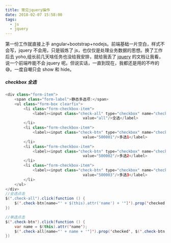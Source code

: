 ```yaml
---
title: 常见jquery操作
date: 2018-02-07 15:58:00
tags:
  - js
  - jquery
---
```


第一份工作就直接上手 angular+bootstrap+nodejs。前端基础一片空白，样式不会写，jquery 不会用，只是锻炼了 js，也仅仅是处理业务数据的思想。换了工作后去 yoho,组长前几天啥任务也没给我安排，就给我丢了 [jquery](http://t.mb5u.com/jquery/) 的文档让我看，说一个前端咋能不会 jquery 呢。但说实话，一直到现在，我都还是用的不咋的 😅。一度自嘲只会 show 和 hide。

<!--more-->

##### checkbox 全选

```java
<div class="form-item">
    <span class="form-label">静态多选项:</span>
    <ul class="form-box clearfix">
        <li class="form-checkbox-item">
            <label><input class="check-all" type="checkbox" name="checkItem"
                                  value="all"/>全选</label>
        </li>
        <li class="form-checkbox-item">
            <label><input class="check-btn" type="checkbox" name="checkItem"
                                  value="500001"/>多选1</label>
        </li>
        <li class="form-checkbox-item">
            <label><input class="check-btn" type="checkbox" name="checkItem"
                                  value="500002"/>多选2</label>
        </li>
        <li class="form-checkbox-item">
            <label><input class="check-btn" type="checkbox" name="checkItem"
                                  value="500003"/>多选3</label>
        </li>
    </ul>
</div>
//全选点击
$(".check-all").click(function () {
    $('.check-btn[name="' + $(this).attr('name') + '"]').prop('checked', this.checked)
})

//单选点击
$('.check-btn').click(function () {
    var name = $(this).attr('name');
    $('.check-all[name="' + name + '"]').prop('checked', $('.check-btn[name="' + name + '"').not(':checked').length === 0)
})
```
